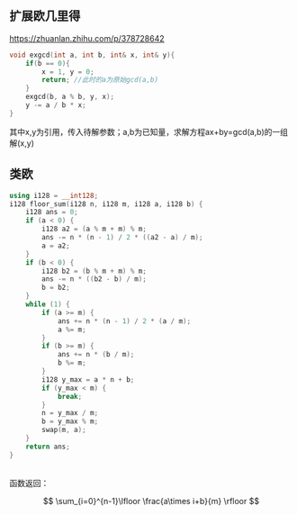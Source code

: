 ## 扩展欧几里得

https://zhuanlan.zhihu.com/p/378728642

```c++
void exgcd(int a, int b, int& x, int& y){
    if(b == 0){
        x = 1, y = 0;
        return;	//此时的a为原始gcd(a,b)
    }
    exgcd(b, a % b, y, x);
    y -= a / b * x;
}
```

其中x,y为引用，传入待解参数；a,b为已知量，求解方程ax+by=gcd(a,b)的一组解(x,y)

## 类欧

```c++
using i128 = __int128;
i128 floor_sum(i128 n, i128 m, i128 a, i128 b) {
    i128 ans = 0;
    if (a < 0) {
        i128 a2 = (a % m + m) % m;
        ans -= n * (n - 1) / 2 * ((a2 - a) / m);
        a = a2;
    }
    if (b < 0) {
        i128 b2 = (b % m + m) % m;
        ans -= n * ((b2 - b) / m);
        b = b2;
    }
    while (1) {
        if (a >= m) {
            ans += n * (n - 1) / 2 * (a / m);
            a %= m;
        }
        if (b >= m) {
            ans += n * (b / m);
            b %= m;
        }
        i128 y_max = a * n + b;
        if (y_max < m) {
            break;
        }
        n = y_max / m;
        b = y_max % m;
        swap(m, a);
    }
    return ans;
}
```

<br>函数返回：


$$
\sum_{i=0}^{n-1}\lfloor \frac{a\times i+b}{m} \rfloor
$$

<br>